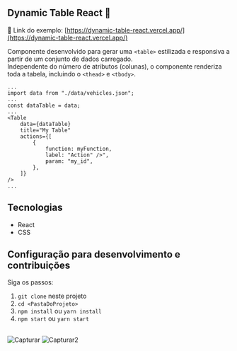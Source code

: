 ## Dynamic Table React 🧾

🔗 Link do exemplo: [https://dynamic-table-react.vercel.app/](https://dynamic-table-react.vercel.app/)

Componente desenvolvido para gerar uma `<table>` estilizada e responsiva a partir de um conjunto de dados carregado.\
Independente do número de atributos (colunas), o componente renderiza toda a tabela, incluindo o `<thead>` e `<tbody>`.

```
...
import data from "./data/vehicles.json";
...
const dataTable = data;
...
<Table
    data={dataTable}
    title="My Table"
    actions={[
        {
            function: myFunction,
            label: "Action" />",
            param: "my_id",
        },
    ]}
/>
...
```

## Tecnologias

-   React
-   CSS

## Configuração para desenvolvimento e contribuições

Siga os passos:

1. `git clone` neste projeto
2. `cd <PastaDoProjeto>`
3. `npm install` ou `yarn install`
4. `npm start` ou `yarn start`

\
![Capturar](https://user-images.githubusercontent.com/31941701/151913331-4ffb0e78-5d6a-4a24-9834-a0b38630fd54.JPG)
![Capturar2](https://user-images.githubusercontent.com/31941701/151913338-db65f48d-9af5-4e8f-84fb-a822a5bf997d.JPG)
